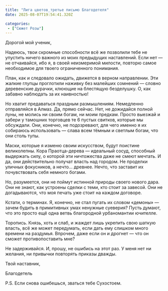 ```yaml
---
title: "Лига цветов_третье письмо Благодетеля"
date: 2025-08-07T19:54:41.320Z

categories:
 - ["Сюжет Розы"]
---
```


Дорогой мой ученик,

Надеюсь, твои скромные способности всё же позволили тебе не упустить
ничего важного из моих предыдущих наставлений. Если нет — не отчаивайся,
ибо я, в своей неизмеримой милости, повторю самое необходимое для твоего
ограниченного понимания.

План, как и следовало ожидать, движется в верном направлении. Эти жалкие
глупцы проглотили наживку без малейших сомнений — словно деревенские
дурачки, клюющие на блестящую безделушку. О, как забавно наблюдать за их
наивностью!

Но хватит предаваться праздным размышлениям. Немедленно отправляйся в
Алмаз. Да, прямо сейчас. Нет, не дожидайся полной луны, не молись ни
своим богам, ни моим предкам. Просто выезжай и забери у тамошних
торговцев те 6 пустых свитков, которые мы обсуждали. Они, конечно, не
подозревают, для чего именно я их собираюсь использовать — слава всем
тёмным и светлым богам, что они столь тупы.

Маски, которые я изменю своим искусством, будут поистине великолепны.
Кора Праотца-дерева — идеальный сосуд, способный выдержать силу, о
которой эти ничтожества даже не смеют мечтать. И да, они действительно
получат власть над городом. Не проделки уличных фокусников, а нечто…
древнее. Нечто, что заставит их почувствовать себя немного богами.

Но, разумеется, они не поймут истинной природы своего нового дара. Они
не знают, как устроены сделки с теми, кто стоит за завесой. Они не
догадываются, что моя печать уже стоит на каждом договоре.

Кстати, о терминах. Я, конечно, не стал пугать их словом «демоны» —
зачем будить в примитивных умах ненужные суеверия? Пусть думают, что это
просто ещё одна ветвь благородной урбаномантии ючителле.

Торопись. Князь, хоть и слаб, и жаждет лишь укрепить свою шаткую власть,
всё же может передумать, если дать ему слишком много времени на
раздумья. Впрочем, даже если он и дрогнет — что он сможет
противопоставить мне?

Не задерживайся. И, прошу, не ошибись на этот раз. У меня нет ни
желания, ни привычки повторять приказы дважды.

Твой наставник,

Благодетель

P.S. Если снова ошибешься, зваться тебе Сухостоем.
